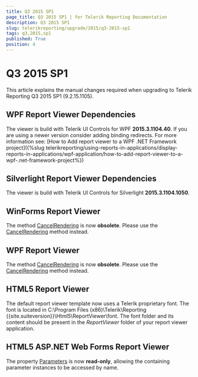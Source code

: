 ```yaml
---
title: Q3 2015 SP1
page_title: Q3 2015 SP1 | for Telerik Reporting Documentation
description: Q3 2015 SP1
slug: telerikreporting/upgrade/2015/q3-2015-sp1
tags: q3,2015,sp1
published: True
position: 4
---
```


# Q3 2015 SP1



This article explains the manual changes required when upgrading to Telerik Reporting Q3 2015 SP1 (9.2.15.1105).

## WPF Report Viewer Dependencies

The viewer is build with Telerik UI Controls for WPF __2015.3.1104.40__. If you are using a newer version consider adding binding redirects. For more information see:
          [How to Add report viewer to a WPF .NET Framework project]({%slug telerikreporting/using-reports-in-applications/display-reports-in-applications/wpf-application/how-to-add-report-viewer-to-a-wpf-.net-framework-project%})

## Silverlight Report Viewer Dependencies

The viewer is build with Telerik UI Controls for Silverlight __2015.3.1104.1050__.
        

## WinForms Report Viewer

The method [CancelRendering](/reporting/api/Telerik.ReportViewer.WinForms.ReportViewerBase#Telerik_ReportViewer_WinForms_ReportViewerBase_CancelRendering_System_Int32_) is now __obsolete__.
          Please use the [CancelRendering](/reporting/api/Telerik.ReportViewer.WinForms.ReportViewerBase#Telerik_ReportViewer_WinForms_ReportViewerBase_CancelRendering) method instead.
        

## WPF Report Viewer

The method [CancelRendering](/reporting/api/Telerik.ReportViewer.Wpf.ReportViewer#Telerik_ReportViewer_Wpf_ReportViewer_CancelRendering_System_Int32_) is now __obsolete__.
          Please use the [CancelRendering](/reporting/api/Telerik.ReportViewer.Wpf.ReportViewer#Telerik_ReportViewer_Wpf_ReportViewer_CancelRendering) method instead.
        

## HTML5 Report Viewer

The default report viewer template now uses a Telerik proprietary font. The font is located in
          C:\Program Files (x86)\Telerik\Reporting {{site.suiteversion}}\Html5\ReportViewer\font. The font folder and its content should be present in the 
          *ReportViewer* folder of your report viewer application.
        

## HTML5 ASP.NET Web Forms Report Viewer

The property [Parameters](/reporting/api/Telerik.ReportViewer.Html5.WebForms.ReportSource#Telerik_ReportViewer_Html5_WebForms_ReportSource_Parameters) is now __read-only__,
          allowing the containing parameter instances to be accessed by name.
        
